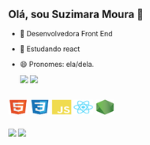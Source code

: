 ## Olá, sou Suzimara Moura 👋





- 🔭 Desenvolvedora Front End
- 🌱 Estudando react
- 😄 Pronomes: ela/dela.

  <div>
     <a href="https://beacons.ai/SuzimaraMoura"></a> 
     <img heitght="180em" src="https://github-readme-stats.vercel.app/api?username=SuzimaraMoura&show_icons=true&theme-dark&include_all_commits=true&count_private-true" />
     <img heitght="180em" src="https://github-readme-stats.vercel.app/api/top-langs/?username=SuzimaraMoura&layout-compact&langs_count-16&theme-dark"/>
  </div>


<div style="display: inline_block"><br>
   <img align="center" alt="logo-HTML" height="30" width="40" src="https://raw.githubusercontent.com/devicons/devicon/master/icons/html5/html5-original.svg">
   <img align="center" alt="logo-CSS" height="30" width="40" src="https://raw.githubusercontent.com/devicons/devicon/master/icons/css3/css3-original.svg">
   <img align="center" alt="logo-Js" height="30" width="40" src="https://raw.githubusercontent.com/devicons/devicon/master/icons/javascript/javascript-plain.svg">
   <img align="center" alt="logo-React" height="30" width="40" src="https://raw.githubusercontent.com/devicons/devicon/master/icons/react/react-original.svg">
    <img align="center" alt="logo-node.js" height="30" width="40" src="https://raw.githubusercontent.com/github/explore/main/topics/nodejs/nodejs.png">
  
 
</div>

##

<div> 

  <a href = "mailto:suzi.moura.ramalho@gmail.com"><img src="https://img.shields.io/badge/-Gmail-%23333?style=for-the-badge&logo=gmail&logoColor=white" target="_blank"></a>
  <a href="https://www.linkedin.com//in/suzimara-ramalho-b404b4177/" target="_blank"><img src="https://img.shields.io/badge/-LinkedIn-%230077B5?style=for-the-badge&logo=linkedin&logoColor=white" target="_blank"></a> 
  
</div>

